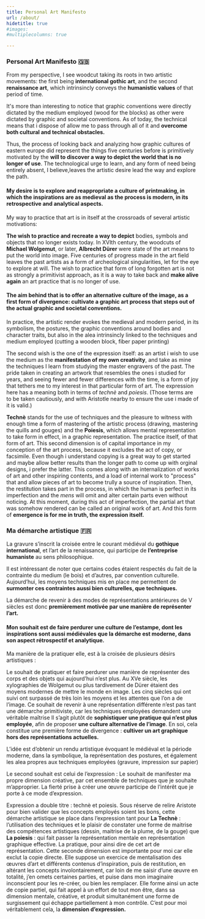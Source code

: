 ```yaml
---
title: Personal Art Manifesto
url: /about/
hidetitle: true
#images:
#multiplecolumns: true

---
```



### Personal Art Manifesto 🇬🇧


From my perspective, I see woodcut taking its roots in two artistic movements: the first being **international gothic art**, and the second **renaissance art**, which intrinsincly conveys the **humanistic values** of that period of time.

It's more than interesting to notice that graphic conventions were directly dictated by the medium employed (wood for the blocks) as other were dictated by graphic and societal conventions. 
As of today, the technical means that i dispose of allow me to pass through all of it and **overcome both cultural and technical obstacles.**

Thus, the process of looking back and analyzing how graphic cultures of eastern europe did represent the things five centuries before is primitively motivated by the **will to discover a way to depict the world that is no longer of use**. The technological urge to learn, and any form of need being entirely absent, I believe,leaves the artistic desire lead the way and explore the path.

#### My desire is to explore and reappropriate a culture of printmaking, in which the inspirations are as medieval as the process is modern, in its retrospective and analytical aspects.

My way to practice that art is in itself at the crossroads of several artistic motivations:

**The wish to practice and recreate a way to depict** bodies, symbols and objects that no longer exists today. In XVIth century, the woodcuts of **Michael Wolgemut**, or later, **Albrecht Dürer** were state of the art means to put the world into image. Five centuries of progress made in the art field leaves the past artists as a form of archeological singularities, let for the eye to explore at will. 
The wish to practice that form of long forgotten art is not as strongly a primitivist approach, as it is a way to take back and **make alive again** an art practice that is no longer of use. 
#### The aim behind that is to offer an alternative culture of the image, as a first form of divergence: cultivate a graphic art process that steps out of the actual graphic and societal conventions.

In practice, the artistic render evokes the medieval and modern period, in its symbolism, the postures, the graphic conventions around bodies and character traits, but also in the alea intrinsincly linked to the techniques and medium employed (cutting a wooden block, fiber paper printing)

The second wish is the one of the expression itself: as an artist i wish to use the medium as the **manifestation of my own creativity**, and take as mine the techniques I learn from studying the master engravers of the past. The pride taken in creating an artwork that resembles the ones i studied for years, and seeing fewer and fewer differences with the time, is a form of joy that tethers me to my interest in that particular form of art.
The expression here has a meaning both in terms of *technè* and *poiesis*. (Those terms are to be taken cautiously, and with Aristotle nearby to ensure the use i made of it is valid.) 

**Technè** stands for the use of techniques and the pleasure to witness with enough time a form of mastering of the artistic process (drawing, mastering the quills and gouges)
and the 
**Poiesis**, which allows mental representation to take form in effect, in a graphic representation. The practice itself, of that form of art.
This second dimension is of capital importance in my conception of the art process, because it excludes the act of copy, or facsimile. Even though i understand copying is a great way to get started and maybe allow better results than the longer path to come up with orginal designs, i prefer the latter. This comes along with an internalization of works of art and other inspiring contents, and a load of internal work to "process" that and allow pieces of art to become trully a source of inspiration. Then, the restitution takes part in the process, in which the human is perfect in its imperfection and the *mens* will omit and alter certain parts even without noticing. At this moment, during this act of imperfection, the partial art that was somehow rendered can be called an original work of art. And this form of **emergence is for me in truth, the expression itself.**




### Ma démarche artistique 🇫🇷 

La gravure s’inscrit la croisée entre le courant médiéval du **gothique international**, et l’art de la renaissance, qui participe de **l’entreprise humaniste** au sens philosophique.

Il est intéressant de noter que certains codes étaient respectés du fait de la contrainte du medium (le bois) et d’autres, par convention culturelle. Aujourd’hui, les moyens techniques mis en place me permettent de **surmonter ces contraintes aussi bien culturelles, que techniques.** 

La démarche de revenir à des modes de représentations antérieures de V siècles est donc **premièrement motivée par une manière de représenter l’art.**

#### Mon souhait est de faire perdurer une culture de l’estampe, dont les inspirations sont aussi médiévales que la démarche est moderne, dans son aspect rétrospectif et analytique.

Ma manière de la pratiquer elle, est à la croisée de plusieurs désirs artistiques :


Le souhait de pratiquer et faire perdurer une manière de représenter des corps et des objets qui aujourd’hui n’est plus. Au XVe siècle, les xylographies de Wolgemut ou plus tardivement de Dürer étaient des moyens modernes de mettre le monde en image. Les cinq siècles qui ont suivi ont surpassé de très loin les moyens et les attentes que l’on a de l’image. Ce souhait de revenir à une représentation différente n’est pas tant une démarche primitiviste, car les techniques employées demandent une véritable maîtrise Il s’agit plutôt de **sophistiquer une pratique qui n’est plus employée**, afin de proposer **une culture alternative de l’image**. En soi, cela constitue une première forme de divergence : **cultiver un art graphique hors des représentations actuelles.**

L’idée est d’obtenir un rendu artistique évoquant le médiéval et la période moderne, dans la symbolique, la représentation des postures, et également les alea propres aux techniques employées (gravure, impression sur papier)

Le second souhait est celui de l’expression : Le souhait de manifester ma propre dimension créative, par cet ensemble de techniques que je souhaite m’approprier. La fierté prise à créer une œuvre participe de l’intérêt que je porte à ce mode d’expression. 

Expression a double titre : technè et poiesis. Sous réserve de relire Aristote pour bien valider que les concepts employés soient les bons, cette démarche artistique se place dans l’expression tant pour 
**La Technè** : l’utilisation des techniques et le plaisir de constater une forme de maitrise des compétences artistiques (dessin, maitrise de la plume, de la gouge)
que 
**La poiesis** : qui fait passer la représentation mentale en représentation graphique effective. La pratique, pour ainsi dire de cet art de représentation. Cette seconde dimension est importante pour moi car elle exclut la copie directe. Elle suppose un exercice de mentalisation des œuvres d’art et différents contenus d’inspiration, puis de restitution, en altérant les concepts involontairement, car loin de me saisir d’une œuvre en totalité, j’en omets certaines parties, et puise dans mon imaginaire inconscient pour les re-créer, ou bien les remplacer. Elle forme ainsi un acte de copie partiel, qui fait appel à un effort de tout mon être, dans sa dimension mentale, créative, et produit simultanément une forme de surgissement qui échappe partiellement à mon contrôle. C’est pour moi véritablement cela, la **dimension d’expression.** 
